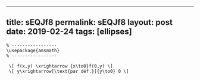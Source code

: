 ---
 title: sEQJf8
 permalink: sEQJf8
 layout: post
 date: 2019-02-24
 tags: [ellipses]
 ---

```latex% Dans le préambule
% -----------------
\usepackage{amsmath}
% -----------------

 \[ f(x,y) \xrightarrow {x\to0}f(0,y) \]
 \[ y\xrightarrow[\text{par déf.}]{y\to0} 0 \]
```